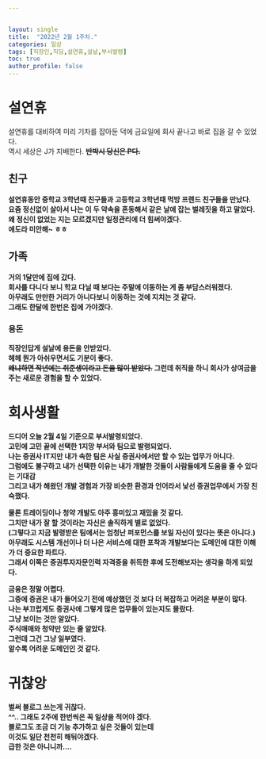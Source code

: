 ```yaml
---


layout: single
title:  "2022년 2월 1주차."
categories: 일상
tags: [직장인,직딩,설연휴,설날,부서발령]
toc: true
author_profile: false
---
```

# 설연휴
설연휴를 대비하여 미리 기차를 잡아둔 덕에 금요일에 회사 끝나고 바로 집을 갈 수 있었다.<br>
역시 세상은 J가 지배한다.
<strong>~~반박시 당신은 P다.~~<strong>

## 친구
설연휴동안 중학교 3학년때 친구들과 고등학교 3학년때 먹방 프렌드 친구들을 만났다.<br>
요즘 정신없이 살아서 나는 이 두 약속을 혼동해서 같은 날에 잡는 벌레짓을 하고 말았다.<br>
왜 정신이 없었는 지는 모르겠지만 일정관리에 더 힘써야겠다.<br>
애도라 미안해~ ㅎㅎ

## 가족
거의 1달만에 집에 갔다.<br>
회사를 다니다 보니 학교 다닐 때 보다는 주말에 이동하는 게 좀 부담스러워졌다.<br>
아무래도 만만한 거리가 아니다보니 이동하는 것에 지치는 것 같다.<br>
그래도 한달에 한번은 집에 가야겠다.

### 용돈
직장인답게 설날에 용돈을 안받았다.<br>
헤헤 뭔가 아쉬우면서도 기분이 좋다.<br>
<strong>~~왜냐하면 작년에는 취준생이라고 돈을 많이 받았다.~~<strong>
그런데 취직을 하니 회사가 상여금을 주는 새로운 경험을 할 수 있었다.

# 회사생활
드디어 오늘 2월 4일 기준으로 부서발령되었다.<br>
고민에 고민 끝에 선택한 1지망 부서와 팀으로 발령되었다.<br>
나는 증권사 IT지만 내가 속한 팀은 사실 증권사에서만 할 수 있는 업무가 아니다.<br>
그럼에도 불구하고 내가 선택한 이유는 내가 개발한 것들이 사람들에게 도움을 줄 수 있다는 기대감<br>
그리고 내가 해왔던 개발 경험과 가장 비슷한 환경과 언어라서 낯선 증권업무에서 가장 친숙했다.

물론 트레이딩이나 청약 개발도 아주 흥미있고 재밌을 것 같다.<br>
그치만 내가 잘 할 것이라는 자신은 솔직하게 별로 없었다.<br>
(그렇다고 지금 발령받은 팀에서는 엄청난 퍼포먼스를 보일 자신이 있다는 뜻은 아니다.)<br>
아무래도 시스템 개선이나 더 나은 서비스에 대한 포착과 개발보다는 도메인에 대한 이해가 더 중요한 파트다.<br>
그래서 이쪽은 증권투자자문인력 자격증을 취득한 후에 도전해보자는 생각을 하게 되었다.

금융은 정말 어렵다.<br>
그중에 증권은 내가 들어오기 전에 예상했던 것 보다 더 복잡하고 어려운 부분이 많다.<br>
나는 부끄럽게도 증권사에 그렇게 많은 업무들이 있는지도 몰랐다.<br>
그냥 보이는 것만 알았다.<br>
주식매매와 청약만 있는 줄 알았다.<br>
그런데 그건 그냥 일부였다.<br>
알수록 어려운 도메인인 것 같다.

# 귀찮앙
벌써 블로그 쓰는게 귀찮다.<br>
^^.. 그래도 2주에 한번씩은 꼭 일상을 적어야 겠다.<br>
블로그도 조금 더 기능 추가하고 싶은 것들이 있는데<br>
이것도 일단 천천히 해둬야겠다.<br>
급한 것은 아니니까....

